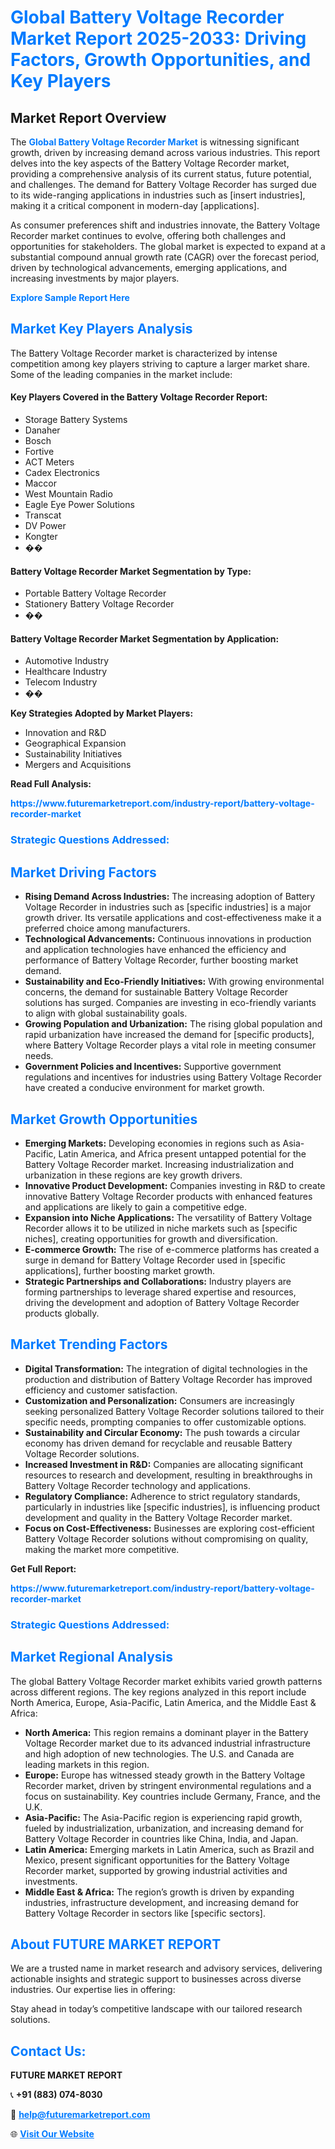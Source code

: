 <h1 style="color: #007BFF;">Global Battery Voltage Recorder Market Report 2025-2033: Driving Factors, Growth Opportunities, and Key Players</h1>

<section id="overview">
<h2>Market Report Overview</h2>
<p>The <a href="https://www.futuremarketreport.com/industry-report/battery-voltage-recorder-market" style="color: #007BFF; text-decoration: none;"><strong>Global Battery Voltage Recorder Market</strong></a> is witnessing significant growth, driven by increasing demand across various industries. This report delves into the key aspects of the Battery Voltage Recorder market, providing a comprehensive analysis of its current status, future potential, and challenges. The demand for Battery Voltage Recorder has surged due to its wide-ranging applications in industries such as [insert industries], making it a critical component in modern-day [applications].</p>
<p>As consumer preferences shift and industries innovate, the Battery Voltage Recorder market continues to evolve, offering both challenges and opportunities for stakeholders. The global market is expected to expand at a substantial compound annual growth rate (CAGR) over the forecast period, driven by technological advancements, emerging applications, and increasing investments by major players.</p>
</section>

<section id="overview">
<p><a href="https://www.futuremarketreport.com/request-sample/reportId=116843" style="color: #007BFF; text-decoration: none;"><strong>Explore Sample Report Here</strong></a></p>
</section>

<section id="key-players">
<h2 style="color: #007BFF;">Market Key Players Analysis</h2>
<p>The Battery Voltage Recorder market is characterized by intense competition among key players striving to capture a larger market share. Some of the leading companies in the market include:</p>
<h4>Key Players Covered in the Battery Voltage Recorder Report:</h4>
<ul><li>Storage Battery Systems</li><li>Danaher</li><li>Bosch</li><li>Fortive</li><li>ACT Meters</li><li>Cadex Electronics</li><li>Maccor</li><li>West Mountain Radio</li><li>Eagle Eye Power Solutions</li><li>Transcat</li><li>DV Power</li><li>Kongter</li><li>��</li></ul>
<h4>Battery Voltage Recorder Market Segmentation by Type:</h4>
<ul><li>Portable Battery Voltage Recorder</li><li>Stationery Battery Voltage Recorder</li><li>��</li></ul>

<h4>Battery Voltage Recorder Market Segmentation by Application:</h4>
<ul><li>Automotive Industry</li><li>Healthcare Industry</li><li>Telecom Industry</li><li>��</li></ul>
<p><strong>Key Strategies Adopted by Market Players:</strong></p>
<ul>
<li>Innovation and R&D</li>
<li>Geographical Expansion</li>
<li>Sustainability Initiatives</li>
<li>Mergers and Acquisitions</li>
</ul>
</section>

<section>
<p><strong>Read Full Analysis: </strong></p><a href="https://www.futuremarketreport.com/industry-report/battery-voltage-recorder-market" style="color: #007BFF; text-decoration: none;"><strong>https://www.futuremarketreport.com/industry-report/battery-voltage-recorder-market</strong></a>
<h3 style="color: #007BFF;">Strategic Questions Addressed:</h3>
</section>

<section id="driving-factors">
<h2 style="color: #007BFF;">Market Driving Factors</h2>
<ul>
<li><strong>Rising Demand Across Industries:</strong> The increasing adoption of Battery Voltage Recorder in industries such as [specific industries] is a major growth driver. Its versatile applications and cost-effectiveness make it a preferred choice among manufacturers.</li>
<li><strong>Technological Advancements:</strong> Continuous innovations in production and application technologies have enhanced the efficiency and performance of Battery Voltage Recorder, further boosting market demand.</li>
<li><strong>Sustainability and Eco-Friendly Initiatives:</strong> With growing environmental concerns, the demand for sustainable Battery Voltage Recorder solutions has surged. Companies are investing in eco-friendly variants to align with global sustainability goals.</li>
<li><strong>Growing Population and Urbanization:</strong> The rising global population and rapid urbanization have increased the demand for [specific products], where Battery Voltage Recorder plays a vital role in meeting consumer needs.</li>
<li><strong>Government Policies and Incentives:</strong> Supportive government regulations and incentives for industries using Battery Voltage Recorder have created a conducive environment for market growth.</li>
</ul>
</section>

<section id="growth-opportunities">
<h2 style="color: #007BFF;">Market Growth Opportunities</h2>
<ul>
<li><strong>Emerging Markets:</strong> Developing economies in regions such as Asia-Pacific, Latin America, and Africa present untapped potential for the Battery Voltage Recorder market. Increasing industrialization and urbanization in these regions are key growth drivers.</li>
<li><strong>Innovative Product Development:</strong> Companies investing in R&D to create innovative Battery Voltage Recorder products with enhanced features and applications are likely to gain a competitive edge.</li>
<li><strong>Expansion into Niche Applications:</strong> The versatility of Battery Voltage Recorder allows it to be utilized in niche markets such as [specific niches], creating opportunities for growth and diversification.</li>
<li><strong>E-commerce Growth:</strong> The rise of e-commerce platforms has created a surge in demand for Battery Voltage Recorder used in [specific applications], further boosting market growth.</li>
<li><strong>Strategic Partnerships and Collaborations:</strong> Industry players are forming partnerships to leverage shared expertise and resources, driving the development and adoption of Battery Voltage Recorder products globally.</li>
</ul>
</section>

<section id="trending-factors">
<h2 style="color: #007BFF;">Market Trending Factors</h2>
<ul>
<li><strong>Digital Transformation:</strong> The integration of digital technologies in the production and distribution of Battery Voltage Recorder has improved efficiency and customer satisfaction.</li>
<li><strong>Customization and Personalization:</strong> Consumers are increasingly seeking personalized Battery Voltage Recorder solutions tailored to their specific needs, prompting companies to offer customizable options.</li>
<li><strong>Sustainability and Circular Economy:</strong> The push towards a circular economy has driven demand for recyclable and reusable Battery Voltage Recorder solutions.</li>
<li><strong>Increased Investment in R&D:</strong> Companies are allocating significant resources to research and development, resulting in breakthroughs in Battery Voltage Recorder technology and applications.</li>
<li><strong>Regulatory Compliance:</strong> Adherence to strict regulatory standards, particularly in industries like [specific industries], is influencing product development and quality in the Battery Voltage Recorder market.</li>
<li><strong>Focus on Cost-Effectiveness:</strong> Businesses are exploring cost-efficient Battery Voltage Recorder solutions without compromising on quality, making the market more competitive.</li>
</ul>
</section>

<section>
<p><strong>Get Full Report: </strong></p><a href="https://www.futuremarketreport.com/industry-report/battery-voltage-recorder-market" style="color: #007BFF; text-decoration: none;"><strong>https://www.futuremarketreport.com/industry-report/battery-voltage-recorder-market</strong></a>
<h3 style="color: #007BFF;">Strategic Questions Addressed:</h3>
</section>


<section id="regional-analysis">
<h2 style="color: #007BFF;">Market Regional Analysis</h2>
<p>The global Battery Voltage Recorder market exhibits varied growth patterns across different regions. The key regions analyzed in this report include North America, Europe, Asia-Pacific, Latin America, and the Middle East & Africa:</p>
<ul>
<li><strong>North America:</strong> This region remains a dominant player in the Battery Voltage Recorder market due to its advanced industrial infrastructure and high adoption of new technologies. The U.S. and Canada are leading markets in this region.</li>
<li><strong>Europe:</strong> Europe has witnessed steady growth in the Battery Voltage Recorder market, driven by stringent environmental regulations and a focus on sustainability. Key countries include Germany, France, and the U.K.</li>
<li><strong>Asia-Pacific:</strong> The Asia-Pacific region is experiencing rapid growth, fueled by industrialization, urbanization, and increasing demand for Battery Voltage Recorder in countries like China, India, and Japan.</li>
<li><strong>Latin America:</strong> Emerging markets in Latin America, such as Brazil and Mexico, present significant opportunities for the Battery Voltage Recorder market, supported by growing industrial activities and investments.</li>
<li><strong>Middle East & Africa:</strong> The region’s growth is driven by expanding industries, infrastructure development, and increasing demand for Battery Voltage Recorder in sectors like [specific sectors].</li>
</ul>
</section>

<footer>
<h2 style="color: #007BFF;">About FUTURE MARKET REPORT</h2>
<p>We are a trusted name in market research and advisory services, delivering actionable insights and strategic support to businesses across diverse industries. Our expertise lies in offering:</p>

<p>Stay ahead in today’s competitive landscape with our tailored research solutions.</p>

<h2 style="color: #007BFF;">Contact Us:</h2>
<p><strong>FUTURE MARKET REPORT</strong></p>
<p>📞 <strong>+91 (883) 074-8030</strong></p>
<p>📧 <strong><a href="mailto:help@futuremarketreport.com" style="color: #007BFF;">help@futuremarketreport.com</a></strong></p>
<p>🌐 <strong><a href="https://www.futuremarketreport.com/" style="color: #007BFF;">Visit Our Website</a></strong></p>
</footer>